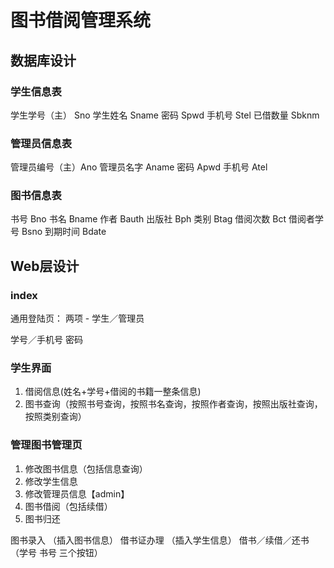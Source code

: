 # 图书借阅管理系统

## 数据库设计

### 学生信息表
学生学号（主） Sno
学生姓名      Sname
密码         Spwd
手机号        Stel
已借数量      Sbknm

### 管理员信息表
管理员编号（主）Ano
管理员名字    Aname
密码         Apwd
手机号        Atel

### 图书信息表
书号          Bno
书名          Bname
作者          Bauth
出版社         Bph
类别          Btag
借阅次数        Bct
借阅者学号      Bsno
到期时间        Bdate

## Web层设计
### index
通用登陆页：
两项 - 学生／管理员

学号／手机号
密码

### 学生界面
1. 借阅信息(姓名+学号+借阅的书籍一整条信息)
2. 图书查询（按照书号查询，按照书名查询，按照作者查询，按照出版社查询，按照类别查询）

### 管理图书管理页
1. 修改图书信息（包括信息查询）
2. 修改学生信息
3. 修改管理员信息【admin】
4. 图书借阅（包括续借）
5. 图书归还


图书录入 （插入图书信息）
借书证办理 （插入学生信息）
借书／续借／还书 （学号 书号 三个按钮）



